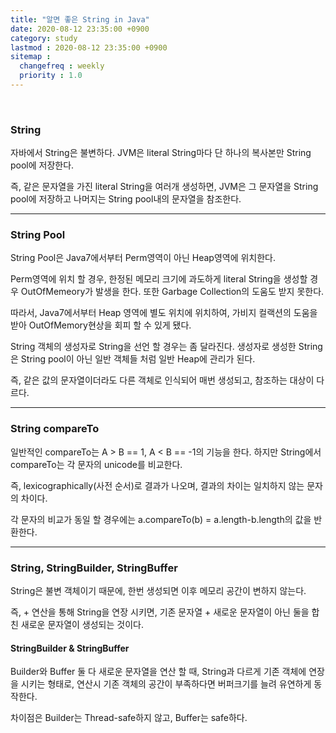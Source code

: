 ```yaml
---
title: "알면 좋은 String in Java"
date: 2020-08-12 23:35:00 +0900
category: study
lastmod : 2020-08-12 23:35:00 +0900
sitemap :
  changefreq : weekly
  priority : 1.0
---
```


<br>

### String

자바에서 String은 불변하다. JVM은 literal String마다 단 하나의 복사본만 String pool에 저장한다.  
  
즉, 같은 문자열을 가진 literal String을 여러개 생성하면, JVM은 그 문자열을 String pool에 저장하고 나머지는 String pool내의 문자열을 참조한다.  

---

### String Pool

String Pool은 Java7에서부터 Perm영역이 아닌 Heap영역에 위치한다.  
  
Perm영역에 위치 할 경우, 한정된 메모리 크기에 과도하게 literal String을 생성할 경우 OutOfMemeory가 발생을 한다. 또한 Garbage Collection의 도움도 받지 못한다.  
  
따라서, Java7에서부터 Heap 영역에 별도 위치에 위치하여, 가비지 컬랙션의 도움을 받아 OutOfMemory현상을 회피 할 수 있게 됐다.

String 객체의 생성자로 String을 선언 할 경우는 좀 달라진다. 생성자로 생성한 String은 String pool이 아닌 일반 객체들 처럼 일반 Heap에 관리가 된다.  
  
즉, 같은 값의 문자열이더라도 다른 객체로 인식되어 매번 생성되고, 참조하는 대상이 다르다.

---

### String compareTo

일반적인 compareTo는 A > B == 1, A < B == -1의 기능을 한다. 하지만 String에서 compareTo는 각 문자의 unicode를 비교한다.  

즉, lexicographically(사전 순서)로 결과가 나오며, 결과의 차이는 일치하지 않는 문자의 차이다.  
  
각 문자의 비교가 동일 할 경우에는 a.compareTo(b) = a.length-b.length의 값을 반환한다.

---

### String, StringBuilder, StringBuffer

String은 불변 객체이기 때문에, 한번 생성되면 이후 메모리 공간이 변하지 않는다.  
  
즉, + 연산을 통해 String을 연장 시키면, 기존 문자열 + 새로운 문자열이 아닌 둘을 합친 새로운 문자열이 생성되는 것이다.

#### StringBuilder & StringBuffer

Builder와 Buffer 둘 다 새로운 문자열을 연산 할 때, String과 다르게 기존 객체에 연장을 시키는 형태로, 연산시 기존 객체의 공간이 부족하다면 버퍼크기를 늘려 유연하게 동작한다.  
  
차이점은 Builder는 Thread-safe하지 않고, Buffer는 safe하다.
